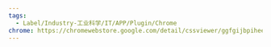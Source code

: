 ```yaml
---
tags:
  - Label/Industry-工业科学/IT/APP/Plugin/Chrome
chrome: https://chromewebstore.google.com/detail/cssviewer/ggfgijbpiheegefliciemofobhmofgce
---
```


